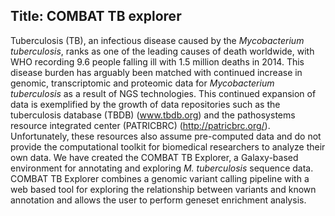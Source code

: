 ## Title: COMBAT TB explorer
Tuberculosis (TB), an infectious disease caused by the _Mycobacterium tuberculosis_, ranks as one of the leading causes of death worldwide, with WHO recording 9.6 people falling ill with 1.5 million deaths in 2014. This disease burden has arguably been matched with continued increase in genomic, transcriptomic and proteomic data for _Mycobacterium tuberculosis_ as a result of NGS technologies. This continued expansion of data is exemplified by the growth of data repositories such as the tuberculosis database (TBDB) (www.tbdb.org) and the pathosystems resource integrated center (PATRICBRC) (http://patricbrc.org/). Unfortunately, these resources also assume pre-computed data and do not provide the computational toolkit for biomedical researchers to analyze their own data. We have created the COMBAT TB Explorer, a Galaxy-based environment for annotating and exploring _M. tuberculosis_ sequence data. COMBAT TB Explorer combines a genomic variant calling pipeline with a web based tool for exploring the relationship between variants and known annotation and allows the user to perform geneset enrichment analysis.